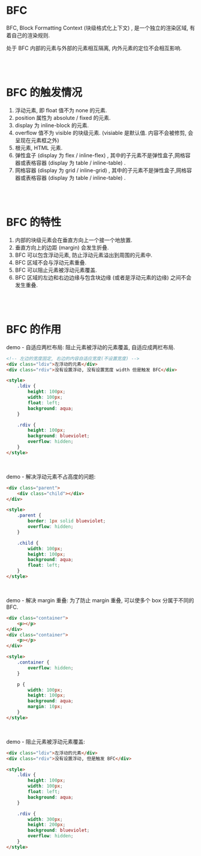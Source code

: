 # BFC

BFC, Block Formatting Context (块级格式化上下文) , 是一个独立的渲染区域, 有着自己的渲染规则.

处于 BFC 内部的元素与外部的元素相互隔离, 内外元素的定位不会相互影响.

<br><br>

# BFC 的触发情况

1.  浮动元素, 即 float 值不为 none 的元素.
2.  position 属性为 absolute / fixed 的元素.
3.  display 为 inline-block 的元素.
4.  overflow 值不为 visible 的块级元素. (visiable 是默认值. 内容不会被修剪, 会呈现在元素框之外)
5.  根元素, HTML 元素.
6.  弹性盒子 (display 为 flex / inline-flex) , 其中的子元素不是弹性盒子,网格容器或表格容器 (display 为 table / inline-table) .
7.  网格容器 (display 为 grid / inline-grid) , 其中的子元素不是弹性盒子,网格容器或表格容器 (display 为 table / inline-table) .

<br><br>

# BFC 的特性

1. 内部的块级元素会在垂直方向上一个接一个地放置.
2. 垂直方向上的边距 (margin) 会发生折叠.
3. BFC 可以包含浮动元素, 防止浮动元素溢出到周围的元素中.
4. BFC 区域不会与浮动元素重叠.
5. BFC 可以阻止元素被浮动元素覆盖.
6. BFC 区域的左边和右边边缘与包含块边缘 (或者是浮动元素的边缘) 之间不会发生重叠.

<br><br>

# BFC 的作用

demo - 自适应两栏布局: 阻止元素被浮动的元素覆盖, 自适应成两栏布局.

```html
<!-- 左边的宽度固定, 右边的内容自适应宽度(不设置宽度) -->
<div class="ldiv">左浮动的元素</div>
<div class="rdiv">没有设置浮动, 没有设置宽度 width 但是触发 BFC</div>

<style>
    .ldiv {
        height: 100px;
        width: 100px;
        float: left;
        background: aqua;
    }

    .rdiv {
        height: 100px;
        background: blueviolet;
        overflow: hidden;
    }
</style>
```

<br>

demo - 解决浮动元素不占高度的问题:

```html
<div class="parent">
    <div class="child"></div>
</div>

<style>
    .parent {
        border: 1px solid blueviolet;
        overflow: hidden;
    }

    .child {
        width: 100px;
        height: 100px;
        background: aqua;
        float: left;
    }
</style>
```

<br>

demo - 解决 margin 重叠: 为了防止 margin 重叠, 可以使多个 box 分属于不同的 BFC.

```html
<div class="container">
    <p></p>
</div>
<div class="container">
    <p></p>
</div>

<style>
    .container {
        overflow: hidden;
    }

    p {
        width: 100px;
        height: 100px;
        background: aqua;
        margin: 10px;
    }
</style>
```

<br>

demo - 阻止元素被浮动元素覆盖:

```html
<div class="ldiv">左浮动的元素</div>
<div class="rdiv">没有设置浮动, 但是触发 BFC</div>

<style>
    .ldiv {
        height: 100px;
        width: 100px;
        float: left;
        background: aqua;
    }

    .rdiv {
        width: 300px;
        height: 200px;
        background: blueviolet;
        overflow: hidden;
    }
</style>
```

<br>
